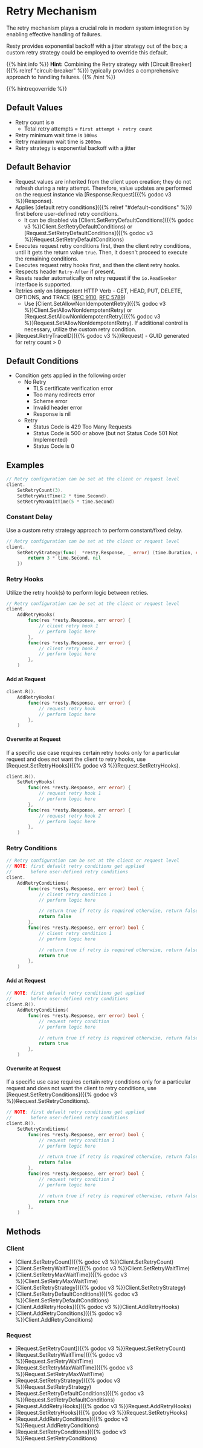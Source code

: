 
# Retry Mechanism

The retry mechanism plays a crucial role in modern system integration by enabling effective handling of failures.

Resty provides exponential backoff with a jitter strategy out of the box; a custom retry strategy could be employed to override this default.

{{% hint info %}}
**Hint:** Combining the Retry strategy with [Circuit Breaker]({{% relref "circuit-breaker" %}}) typically provides a comprehensive approach to handling failures.
{{% /hint %}}

{{% hintreqoverride %}}

## Default Values

* Retry count is `0`
    * Total retry attempts = `first attempt + retry count`
* Retry minimum wait time is `100ms`
* Retry maximum wait time is `2000ms`
* Retry strategy is exponential backoff with a jitter


## Default Behavior

* Request values are inherited from the client upon creation; they do not refresh during a retry attempt. Therefore, value updates are performed on the request instance via [Response.Request]({{% godoc v3 %}}Response).
* Applies [default retry conditions]({{% relref "#default-conditions" %}}) first before user-defined retry conditions.
    * It can be disabled via [Client.SetRetryDefaultConditions]({{% godoc v3 %}}Client.SetRetryDefaultConditions) or [Request.SetRetryDefaultConditions]({{% godoc v3 %}}Request.SetRetryDefaultConditions)
* Executes request retry conditions first, then the client retry conditions, until it gets the return value `true`. Then, it doesn't proceed to execute the remaining conditions.
* Executes request retry hooks first, and then the client retry hooks.
* Respects header `Retry-After` if present.
* Resets reader automatically on retry request if the `io.ReadSeeker` interface is supported.
* Retries only on Idempotent HTTP Verb - GET, HEAD, PUT, DELETE, OPTIONS, and TRACE ([RFC 9110](https://datatracker.ietf.org/doc/html/rfc9110.html#name-method-registration), [RFC 5789](https://datatracker.ietf.org/doc/html/rfc5789.html))
    * Use [Client.SetAllowNonIdempotentRetry]({{% godoc v3 %}}Client.SetAllowNonIdempotentRetry) or [Request.SetAllowNonIdempotentRetry]({{% godoc v3 %}}Request.SetAllowNonIdempotentRetry). If additional control is necessary, utilize the custom retry condition.
* [Request.RetryTraceID]({{% godoc v3 %}}Request) - GUID generated for retry count > 0


## Default Conditions

* Condition gets applied in the following order
    * No Retry
        * TLS certificate verification error
        * Too many redirects error
        * Scheme error
        * Invalid header error
        * Response is nil
    * Retry
        * Status Code is 429 Too Many Requests
        * Status Code is 500 or above (but not Status Code 501 Not Implemented)
        * Status Code is 0


## Examples

```go
// Retry configuration can be set at the client or request level
client.
    SetRetryCount(3).
    SetRetryWaitTime(2 * time.Second).
    SetRetryMaxWaitTime(5 * time.Second)
```

### Constant Delay

Use a custom retry strategy approach to perform constant/fixed delay.

```go
// Retry configuration can be set at the client or request level
client.
    SetRetryStrategy(func(_ *resty.Response, _ error) (time.Duration, error) {
        return 3 * time.Second, nil
    })
```

### Retry Hooks

Utilize the retry hook(s) to perform logic between retries.

```go
// Retry configuration can be set at the client or request level
client.
    AddRetryHooks(
        func(res *resty.Response, err error) {
            // client retry hook 1
            // perform logic here
        },
        func(res *resty.Response, err error) {
            // client retry hook 2
            // perform logic here
        },
    )
```

#### Add at Request

```go
client.R().
    AddRetryHooks(
        func(res *resty.Response, err error) {
            // request retry hook
            // perform logic here
        },
    )
```

#### Overwrite at Request

If a specific use case requires certain retry hooks only for a particular request and does not want the client to retry hooks, use [Request.SetRetryHooks]({{% godoc v3 %}}Request.SetRetryHooks).

```go
client.R().
    SetRetryHooks(
        func(res *resty.Response, err error) {
            // request retry hook 1
            // perform logic here
        },
        func(res *resty.Response, err error) {
            // request retry hook 2
            // perform logic here
        },
    )
```

### Retry Conditions

```go
// Retry configuration can be set at the client or request level
// NOTE: first default retry conditions get applied
//       before user-defined retry conditions
client.
    AddRetryConditions(
        func(res *resty.Response, err error) bool {
            // client retry condition 1
            // perform logic here

            // return true if retry is required otherwise, return false
            return false
        },
        func(res *resty.Response, err error) bool {
            // client retry condition 1
            // perform logic here

            // return true if retry is required otherwise, return false
            return true
        },
    )
```

#### Add at Request

```go
// NOTE: first default retry conditions get applied
//       before user-defined retry conditions
client.R().
    AddRetryConditions(
        func(res *resty.Response, err error) bool {
            // request retry condition
            // perform logic here

            // return true if retry is required otherwise, return false
            return true
        },
    )
```

#### Overwrite at Request

If a specific use case requires certain retry conditions only for a particular request and does not want the client to retry conditions, use [Request.SetRetryConditions]({{% godoc v3 %}}Request.SetRetryConditions).

```go
// NOTE: first default retry conditions get applied
//       before user-defined retry conditions
client.R().
    SetRetryConditions(
        func(res *resty.Response, err error) bool {
            // request retry condition 1
            // perform logic here

            // return true if retry is required otherwise, return false
            return false
        },
        func(res *resty.Response, err error) bool {
            // request retry condition 2
            // perform logic here

            // return true if retry is required otherwise, return false
            return true
        },
    )
```

## Methods

### Client

* [Client.SetRetryCount]({{% godoc v3 %}}Client.SetRetryCount)
* [Client.SetRetryWaitTime]({{% godoc v3 %}}Client.SetRetryWaitTime)
* [Client.SetRetryMaxWaitTime]({{% godoc v3 %}}Client.SetRetryMaxWaitTime)
* [Client.SetRetryStrategy]({{% godoc v3 %}}Client.SetRetryStrategy)
* [Client.SetRetryDefaultConditions]({{% godoc v3 %}}Client.SetRetryDefaultConditions)
* [Client.AddRetryHooks]({{% godoc v3 %}}Client.AddRetryHooks)
* [Client.AddRetryConditions]({{% godoc v3 %}}Client.AddRetryConditions)


### Request

* [Request.SetRetryCount]({{% godoc v3 %}}Request.SetRetryCount)
* [Request.SetRetryWaitTime]({{% godoc v3 %}}Request.SetRetryWaitTime)
* [Request.SetRetryMaxWaitTime]({{% godoc v3 %}}Request.SetRetryMaxWaitTime)
* [Request.SetRetryStrategy]({{% godoc v3 %}}Request.SetRetryStrategy)
* [Request.SetRetryDefaultConditions]({{% godoc v3 %}}Request.SetRetryDefaultConditions)
* [Request.AddRetryHooks]({{% godoc v3 %}}Request.AddRetryHooks)
* [Request.SetRetryHooks]({{% godoc v3 %}}Request.SetRetryHooks)
* [Request.AddRetryConditions]({{% godoc v3 %}}Request.AddRetryConditions)
* [Request.SetRetryConditions]({{% godoc v3 %}}Request.SetRetryConditions)
